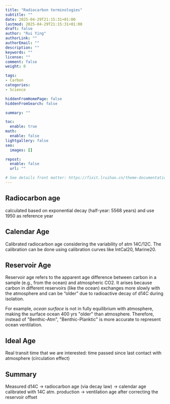 ```yaml
---
title: "Radiocarbon terminologies"
subtitle: ""
date: 2025-04-29T21:15:31+01:00
lastmod: 2025-04-29T21:15:31+01:00
draft: false
author: "Rui Ying"
authorLink: ""
authorEmail: ""
description: ""
keywords: ""
license: ""
comment: false
weight: 0

tags:
- Carbon
categories:
- Science

hiddenFromHomePage: false
hiddenFromSearch: false

summary: ""

toc:
  enable: true
math:
  enable: false
lightgallery: false
seo:
  images: []

repost:
  enable: false
  url: ""

# See details front matter: https://fixit.lruihao.cn/theme-documentation-content/#front-matter
---
```


<!--more-->

## Radiocarbon age
calculated based on exponential decay (half-year: 5568 years) and use 1950 as reference year

## Calendar Age

Calibrated radiocarbon age considering the variability of atm 14C/12C. The calibration can be done using calibration curves like IntCal20, Marine20.

## Reservoir Age
Reservoir age refers to the apparent age difference between carbon in a sample (e.g., from the ocean) and atmospheric CO2. It arises because carbon in different reservoirs (like the ocean) exchanges more slowly with the atmosphere and can be “older” due to radioactive decay of d14C during isolation.

For example, *ocean surface* is not in fully equilibrium with atmosphere, making the surface ocean 400 yrs "older" than atmosphere. Therefore, instead of "Benthic-Atm", "Benthic-Planktic" is more accurate to represent ocean ventilation.

## Ideal Age
Real transit time that we are interested: time passed since last contact with atmosphere (circulation effect)

## Summary
Measured d14C -> radiocarbon age (via decay law) -> calendar age calibrated with 14C atm. production -> ventilation age after correcting the reservoir offset

